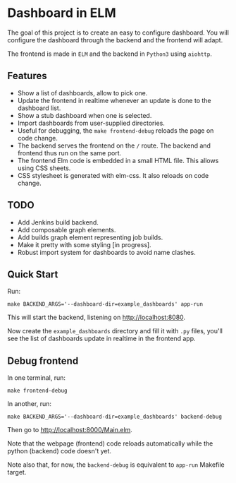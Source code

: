 # Dashboard in ELM

The goal of this project is to create an easy to configure dashboard.
You will configure the dashboard through the backend and the frontend
will adapt.

The frontend is made in `ELM` and the backend in `Python3` using
`aiohttp`.

## Features

* Show a list of dashboards, allow to pick one.
* Update the frontend in realtime whenever an update is done to the
  dashboard list.
* Show a stub dashboard when one is selected.
* Import dashboards from user-supplied directories.
* Useful for debugging, the `make frontend-debug` reloads the page on
  code change.
* The backend serves the frontend on the `/` route. The backend and
  frontend thus run on the same port.
* The frontend Elm code is embedded in a small HTML file. This allows
  using CSS sheets.
* CSS stylesheet is generated with elm-css. It also reloads on code change.

## TODO

* Add Jenkins build backend.
* Add composable graph elements.
* Add builds graph element representing job builds.
* Make it pretty with some styling [in progress].
* Robust import system for dashboards to avoid name clashes.

## Quick Start

Run:
```
make BACKEND_ARGS='--dashboard-dir=example_dashboards' app-run
```

This will start the backend, listening on <http://localhost:8080>.

Now create the `example_dashboards` directory and fill it with `.py`
files, you'll see the list of dashboards update in realtime in the
frontend app.


## Debug frontend

In one terminal, run:
```
make frontend-debug
```

In another, run:
```
make BACKEND_ARGS='--dashboard-dir=example_dashboards' backend-debug
```

Then go to <http://localhost:8000/Main.elm>.

Note that the webpage (frontend) code reloads automatically while the
python (backend) code doesn't yet.

Note also that, for now, the `backend-debug` is equivalent to `app-run`
Makefile target.
